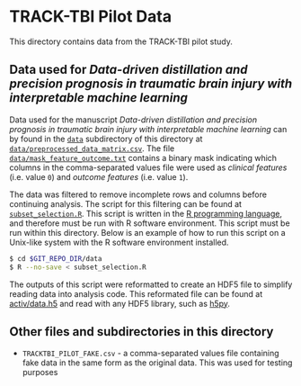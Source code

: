 # TRACK-TBI Pilot Data

This directory contains data from the TRACK-TBI pilot study. 

## Data used for _Data-driven distillation and precision prognosis in traumatic brain injury with interpretable machine learning_

Data used for the manuscript _Data-driven distillation and precision prognosis in traumatic brain injury with interpretable machine learning_ can by found
in the [`data`](https://github.com/BouchardLab/ML_4_prec_prognosis/blob/master/data/data) subdirectory of this directory at 
[`data/preprocessed_data_matrix.csv`](https://github.com/BouchardLab/ML_4_prec_prognosis/blob/master/data/data/preprocessed_data_matrix.csv). 
The file [`data/mask_feature_outcome.txt`](https://github.com/BouchardLab/ML_4_prec_prognosis/blob/master/data/data/mask_feature_outcome.txt) contains a binary mask indicating
which columns in the comma-separated values file were used as _clinical features_ (i.e. value `0`) and _outcome features_ (i.e. value `1`).

The data was filtered to remove incomplete rows and columns before continuing analysis. The script for this filtering can be found at [`subset_selection.R`](https://github.com/BouchardLab/ML_4_prec_prognosis/blob/master/data/subset_selection.R).
This script is written in the [R programming language](https://www.r-project.org/), and therefore must be run with R software environment. This script must be run within this directory. 
Below is an example of how to run this script on a Unix-like system with the R software environment installed.

```bash
$ cd $GIT_REPO_DIR/data
$ R --no-save < subset_selection.R
```

The outputs of this script were reformatted to create an HDF5 file to simplify reading data into analysis code. This reformated file can be found at 
[activ/data.h5](https://github.com/BouchardLab/ML_4_prec_prognosis/blob/master/activ/data.h5) and read with any HDF5 library, such as [h5py](https://www.h5py.org/).


## Other files and subdirectories in this directory
- `TRACKTBI_PILOT_FAKE.csv` - a comma-separated values file containing fake data in the same form as the original data. This was used for testing purposes
